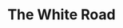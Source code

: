 ---
draft: false
slug: the-white-road-e1dd0343
title: The White Road
type: books
params:
  bookTitle: The White Road
  tags:
  - adventure
  - epic fantasy
  - fantasy
  - fiction
  - good and evil
  - high fantasy
  - LGBTQ+
  - male-male romance
  - magic
  - queer
  - romance
  cover: https://images-na.ssl-images-amazon.com/images/S/compressed.photo.goodreads.com/books/1437305130i/6290240.jpg
  editions count: '1'
  goodreads_link: https://www.goodreads.com/book/show/6290240-the-white-road
  authors:
  - Lynn Flewelling, Линн Флевеллинг
  publication_year: '2010'
  publishers:
  - National Geographic Books, Spectra
  page_count: '402'
  short_book_description: Избежав смерти и рабства в Пленимаре, Алек и Серегил хотят
    вернуться к жизни ночных странников. Вместо этого, они оказываются обременены
    странным существом созданным алхимией — Себранном.
  russian_translation_status: exists
  series: Nightrunner
  languages:
  - Английский, Русский
  book_description: Избежав смерти и рабства в Пленимаре, Алек и Серегил хотят вернуться
    к жизни ночных странников. Вместо этого, они оказываются обременены странным существом
    созданным алхимией — Себранном. Именно о нем говорило пророчество, как о «дитя,
    которое родится без женщины». Лунно-бледная кожа и невероятные способности делают
    Себранна опасным для всех, кто окружает Алек и Серегила, и с помощью клана Серегила
    и верных друзей, дуэт решает выяснить правду об истинной природе гомункула...
    На русском языке книга не издавалась. Это любительский перевод, выполненный Джу
    Лай(http://zhurnal.lib.ru/d/dzhu_l/).
  russian_audioversion: 'no'
---